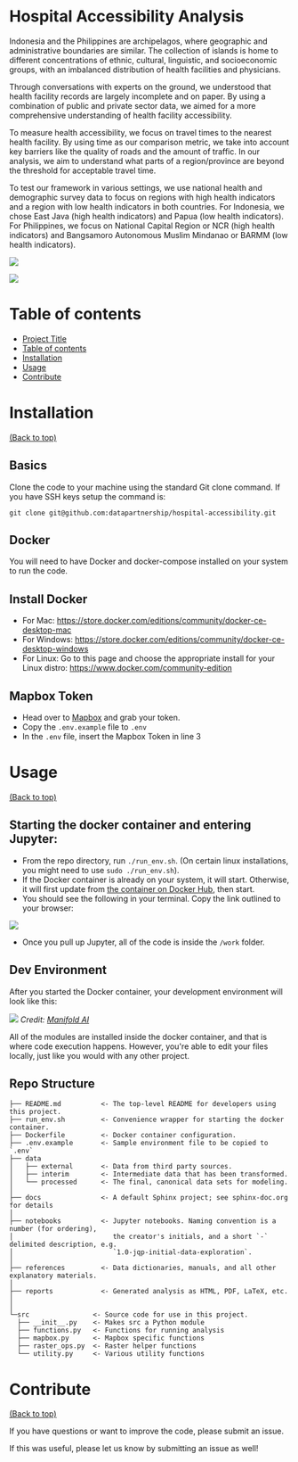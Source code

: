 # Hospital Accessibility Analysis

Indonesia and the Philippines are archipelagos, where geographic and administrative boundaries are similar. The collection of islands is home to different concentrations of ethnic, cultural, linguistic, and socioeconomic groups, with an imbalanced distribution of health facilities and physicians.  

Through conversations with experts on the ground, we understood that health facility records are largely incomplete and on paper. By using a combination of public and private sector data, we aimed for a more comprehensive understanding of health facility accessibility.  

To measure health accessibility, we focus on travel times to the nearest health facility.  By using time as our comparison metric, we take into account key barriers like the quality of roads and the amount of traffic. In our analysis, we aim to understand what parts of a region/province are beyond the threshold for acceptable travel time.  

To test our framework in various settings, we use national health and demographic survey data to focus on regions with high health indicators and a region with low health indicators in both countries. For Indonesia, we chose East Java (high health indicators) and Papua (low health indicators). For Philippines, we focus on National Capital Region or NCR (high health indicators) and Bangsamoro Autonomous Muslim Mindanao or BARMM (low health indicators).  

![](https://github.com/datapartnership/hospital-accessibility/raw/master/reports/vis/idn_drv.png)

![](https://github.com/datapartnership/hospital-accessibility/raw/master/reports/vis/phl_drv.png)

# Table of contents
- [Project Title](#project-title)
- [Table of contents](#table-of-contents)
- [Installation](#installation)
- [Usage](#usage)
- [Contribute](#contribute)

# Installation
[(Back to top)](#table-of-contents)

## Basics
Clone the code to your machine using the standard Git clone command. If you have SSH keys setup the command is:
```
git clone git@github.com:datapartnership/hospital-accessibility.git
```

## Docker
You will need to have Docker and docker-compose installed on your system to run the code. 

## Install Docker
* For Mac: https://store.docker.com/editions/community/docker-ce-desktop-mac
* For Windows: https://store.docker.com/editions/community/docker-ce-desktop-windows
* For Linux: Go to this page and choose the appropriate install for your Linux distro: https://www.docker.com/community-edition

## Mapbox Token
* Head over to [Mapbox](https://mapbox.com) and grab your token.  
* Copy the `.env.example` file to `.env`
* In the `.env` file, insert the Mapbox Token in line 3


# Usage
[(Back to top)](#table-of-contents)

## Starting the docker container and entering Jupyter:
* From the repo directory, run `./run_env.sh`. (On certain linux installations, you might need to use `sudo ./run_env.sh`).
* If the Docker container is already on your system, it will start.  Otherwise, it will first update from [the container on Docker Hub](https://hub.docker.com/r/mrmaksimize/hospital-access-env), then start.
* You should see the following in your terminal.  Copy the link outlined to your browser:

![](https://s3.amazonaws.com/files.maksimpecherskiy.com/2020-09-09_10-58.png)

* Once you pull up Jupyter, all of the code is inside the `/work` folder.


## Dev Environment
After you started the Docker container, your development environment will look like this:

![](https://s3-us-west-1.amazonaws.com/manifold-public-no-vpn/torus_local_dev.png)
*Credit: [Manifold AI](https://github.com/manifoldai/orbyter-cookiecutter)*

All of the modules are installed inside the docker container, and that is where code execution happens.  However, you're able to edit your files locally, just like you would with any other project.

## Repo Structure

```
├── README.md          <- The top-level README for developers using this project.
├── run_env.sh         <- Convenience wrapper for starting the docker container.
├── Dockerfile         <- Docker container configuration.
├── .env.example       <- Sample environment file to be copied to `.env`
├── data
│   ├── external       <- Data from third party sources.
│   ├── interim        <- Intermediate data that has been transformed.
│   └── processed      <- The final, canonical data sets for modeling.
│
├── docs               <- A default Sphinx project; see sphinx-doc.org for details
│
├── notebooks          <- Jupyter notebooks. Naming convention is a number (for ordering),
│                         the creator's initials, and a short `-` delimited description, e.g.
│                         `1.0-jqp-initial-data-exploration`.
│
├── references         <- Data dictionaries, manuals, and all other explanatory materials.
│
├── reports            <- Generated analysis as HTML, PDF, LaTeX, etc.
│
│
└─src                <- Source code for use in this project.
  ├── __init__.py    <- Makes src a Python module
  ├── functions.py   <- Functions for running analysis
  ├── mapbox.py      <- Mapbox specific functions
  ├── raster_ops.py  <- Raster helper functions
  └── utility.py     <- Various utility functions
```

# Contribute
[(Back to top)](#table-of-contents)

If you have questions or want to improve the code, please submit an issue.  

If this was useful, please let us know by submitting an issue as well!


